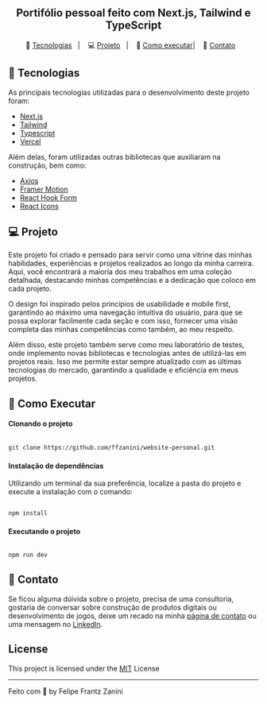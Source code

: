 <h2 align="center">
  Portifólio pessoal feito com Next.js, Tailwind e TypeScript
</h2>

<p align="center">
  🚀 <a href="#-tecnologias">Tecnologias</a>&nbsp;&nbsp;&nbsp;|&nbsp;&nbsp;&nbsp;
  💻 <a href="#-projeto">Projeto</a>&nbsp;&nbsp;&nbsp;|&nbsp;&nbsp;&nbsp;
  🔖 <a href="#-como-executar">Como executar</a>|&nbsp;&nbsp;&nbsp;
  👋 <a href="#-contato">Contato</a>&nbsp;&nbsp;&nbsp;
</p>

## 🚀 Tecnologias

As principais tecnologias utilizadas para o desenvolvimento deste projeto foram:

- [Next.js](https://nextjs.org/)
- [Tailwind](https://tailwindcss.com/)
- [Typescript](https://www.typescriptlang.org/)
- [Vercel](https://vercel.com/)

Além delas, foram utilizadas outras bibliotecas que auxiliaram na construção, bem como:

- [Axios](https://axios-http.com/)
- [Framer Motion](https://motion.dev/)
- [React Hook Form](https://react-hook-form.com/)
- [React Icons](https://react-icons.github.io/react-icons/)

## 💻 Projeto

Este projeto foi criado e pensado para servir como uma vitrine das minhas habilidades, experiências e projetos realizados ao longo da minha carreira. Aqui, você encontrará a maioria dos meu trabalhos em uma coleção detalhada, destacando minhas competências e a dedicação que coloco em cada projeto.

O design foi inspirado pelos princípios de usabilidade e mobile first, garantindo ao máximo uma navegação intuitiva do usuário, para que se possa explorar facilmente cada seção e com isso, fornecer uma visão completa das minhas competências como também, ao meu respeito.

Além disso, este projeto também serve como meu laboratório de testes, onde implemento novas bibliotecas e tecnologias antes de utilizá-las em projetos reais. Isso me permite estar sempre atualizado com as últimas tecnologias do mercado, garantindo a qualidade e eficiência em meus projetos.

## 🔖 Como Executar

#### Clonando o projeto
```sh

git clone https://github.com/ffzanini/website-personal.git

```
#### Instalação de dependências
Utilizando um terminal da sua preferência, localize a pasta do projeto e execute a instalação com o comando:
```sh

npm install

```
#### Executando o projeto
```sh

npm run dev

```
## 👋 Contato
Se ficou alguma dúivida sobre o projeto, precisa de uma consultoria, gostaria de conversar sobre construção de produtos digitais ou desenvolvimento de jogos, deixe um recado na minha [página de contato](https://www.ffzanini.dev/contact)  ou uma mensagem no [LinkedIn](https://www.linkedin.com/in/ffzanini/).

## License
<p align="justify">
This project is licensed under the <a href="https://github.com/ffzanini/website-personal/blob/main/LICENSE">MIT<a/> License
</p>
    
---

Feito com 💙 by Felipe Frantz Zanini

